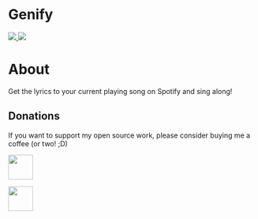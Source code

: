 <p align="center">
  <h1>Genify</h1>

  <a href="https://twitter.com/JoshLmao">
    <img src="https://img.shields.io/badge/twitter-JoshLmao-blue.svg?style=flat-square.svg"/>
  </a>
  <a href="https://artifacthistory.joshlmao.com">
    <img src="https://img.shields.io/badge/website-online-green.svg?style=flat-square.svg"/>
  </a>
</p>

# About

Get the lyrics to your current playing song on Spotify and sing along!

## Donations

If you want to support my open source work, please consider buying me a coffee (or two! ;D)

<a href="https://paypal.me/ijoshlmao"><img src="https://i.imgur.com/UfSd0gP.png" height="50px"/>

<a href="https://ko-fi.com/joshlmao"><img src="https://i.imgur.com/zDeHMoK.png" height="50px"/>
